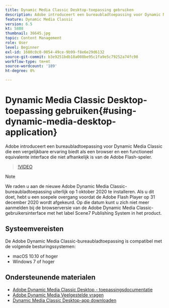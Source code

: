 ```yaml
---
title: Dynamic Media Classic Desktop-toepassing gebruiken
description: Adobe introduceert een bureaubladtoepassing voor Dynamic Media Classic-gebruikers die niet langer afhankelijk zijn van de Adobe Flash-technologie in de browser.
feature: Dynamic Media Classic
version: 6.5
kt: 5808
thumbnail: 36645.jpg
topic: Content Management
role: User
level: Beginner
exl-id: 1600c0c0-0054-49ce-9b99-f8e6e29d6132
source-git-commit: b3e9251bdb18a008be95c1fa9e5c79252a74fc98
workflow-type: tm+mt
source-wordcount: '189'
ht-degree: 0%

---
```


# Dynamic Media Classic Desktop-toepassing gebruiken{#using-dynamic-media-desktop-application}

Adobe introduceert een bureaubladtoepassing voor Dynamic Media Classic die een vergelijkbare ervaring biedt als een browser en een functioneel equivalente interface die niet afhankelijk is van de Adobe Flash-speler.

>[!VIDEO](https://video.tv.adobe.com/v/36645?quality=12&learn=on)

>[!NOTE]
>
> We raden u aan de nieuwe Adobe Dynamic Media Classic-bureaubladtoepassing uiterlijk op 1 oktober 2020 te installeren. Als u dit doet, hebt u een soepele overgang voordat de Adobe Flash Player op 31 december 2020 wordt afgekeurd. Op die datum kunt u zich niet meer aanmelden bij de browserversie van de Adobe Dynamic Media Classic-gebruikersinterface met het label Scene7 Publishing System in het product.

## Systeemvereisten

De Adobe Dynamic Media Classic-bureaubladtoepassing is compatibel met de volgende besturingssystemen:

* macOS 10.10 of hoger
* Windows 7 of hoger

## Ondersteunende materialen

* [Adobe Dynamic Media Classic Desktop - toepassingsdocumentatie](https://experienceleague.adobe.com/docs/dynamic-media-classic/using/intro/dynamic-media-classic-desktop-app.html)
* [Adobe Dynamic Media Veelgestelde vragen](https://experienceleague.adobe.com/docs/dynamic-media-classic/using/new-ui-2020.html)
* [Dynamic Media Classic Desktop-app downloaden](https://experienceleague.adobe.com/docs/dynamic-media-classic/using/new-ui-2020.html)
